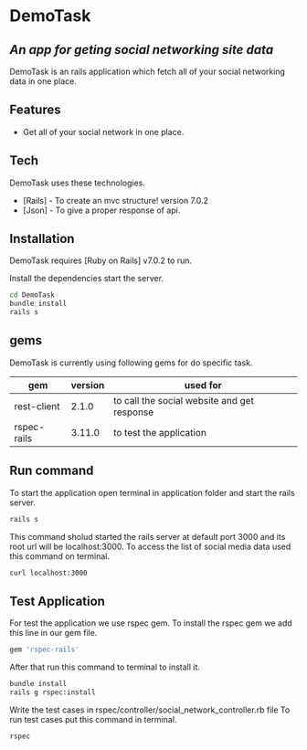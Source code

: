 # DemoTask
## _An app for geting social networking site data_

DemoTask is an rails application which fetch all of your social networking data in one place.

## Features

- Get all of your social network in one place. 

## Tech

DemoTask uses these technologies.

- [Rails] - To create an mvc structure! version 7.0.2
- [Json] - To give a proper response of api.

## Installation

DemoTask requires [Ruby on Rails] v7.0.2 to run.

Install the dependencies start the server.

```sh
cd DemoTask
bundle install
rails s
```

## gems

DemoTask is currently using following gems for do specific task.

| gem | version | used for |
| ------ | ------ | ------ |
| rest-client | 2.1.0 | to call the social website and get response |
| rspec-rails | 3.11.0 | to test the application |

## Run command

To start the application open terminal in application folder and start the rails server.



```sh
rails s
```
This command sholud started the rails server at default port 3000 and its root url will be localhost:3000.
To access the list of social media data used this command on terminal.

```sh
curl localhost:3000
```


## Test Application

For test the application we use rspec gem.
To install the rspec gem we add this line in our gem file.

```sh
gem 'rspec-rails'
```
After that run this command to terminal to install it.
```sh
bundle install
rails g rspec:install
```

Write the test cases in rspec/controller/social_network_controller.rb file
To run test cases put this command in terminal.
```sh
rspec
```